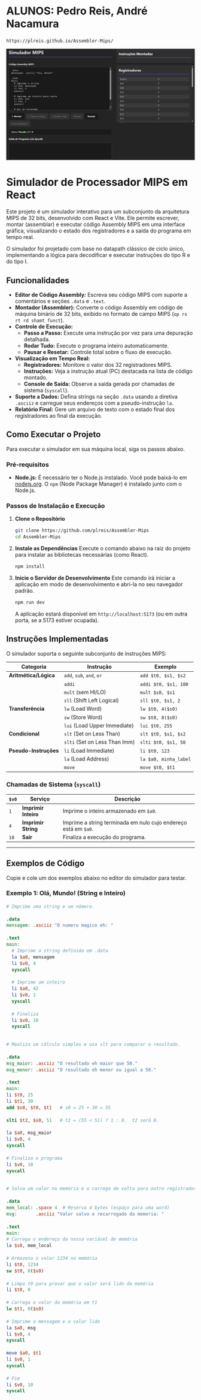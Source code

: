 
# ALUNOS: Pedro Reis, André Nacamura

`https://plreis.github.io/Assembler-Mips/`

![alt text](image.png)

# Simulador de Processador MIPS em React

Este projeto é um simulador interativo para um subconjunto da arquitetura MIPS de 32 bits, desenvolvido com React e Vite. Ele permite escrever, montar (assemblar) e executar código Assembly MIPS em uma interface gráfica, visualizando o estado dos registradores e a saída do programa em tempo real.

O simulador foi projetado com base no datapath clássico de ciclo único, implementando a lógica para decodificar e executar instruções do tipo R e do tipo I.

## Funcionalidades

*   **Editor de Código Assembly:** Escreva seu código MIPS com suporte a comentários e seções `.data` e `.text`.
*   **Montador (Assembler):** Converte o código Assembly em código de máquina binário de 32 bits, exibido no formato de campo MIPS (`op rs rt rd shamt funct`).
*   **Controle de Execução:**
    *   **Passo a Passo:** Execute uma instrução por vez para uma depuração detalhada.
    *   **Rodar Tudo:** Execute o programa inteiro automaticamente.
    *   **Pausar e Resetar:** Controle total sobre o fluxo de execução.
*   **Visualização em Tempo Real:**
    *   **Registradores:** Monitore o valor dos 32 registradores MIPS.
    *   **Instruções:** Veja a instrução atual (PC) destacada na lista de código montado.
    *   **Console de Saída:** Observe a saída gerada por chamadas de sistema (`syscall`).
*   **Suporte a Dados:** Defina strings na seção `.data` usando a diretiva `.asciiz` e carregue seus endereços com a pseudo-instrução `la`.
*   **Relatório Final:** Gere um arquivo de texto com o estado final dos registradores ao final da execução.

## Como Executar o Projeto

Para executar o simulador em sua máquina local, siga os passos abaixo.

### Pré-requisitos

*   **Node.js:** É necessário ter o Node.js instalado. Você pode baixá-lo em [nodejs.org](https://nodejs.org/). O `npm` (Node Package Manager) é instalado junto com o Node.js.

### Passos de Instalação e Execução

1.  **Clone o Repositório**
    ```bash
    git clone https://github.com/plreis/Assembler-Mips
    cd Assembler-Mips
    ```

2.  **Instale as Dependências**
    Execute o comando abaixo na raiz do projeto para instalar as bibliotecas necessárias (como React).
    ```bash
    npm install
    ```

3.  **Inicie o Servidor de Desenvolvimento**
    Este comando irá iniciar a aplicação em modo de desenvolvimento e abri-la no seu navegador padrão.
    ```bash
    npm run dev
    ```
    A aplicação estará disponível em `http://localhost:5173` (ou em outra porta, se a 5173 estiver ocupada).

## Instruções Implementadas

O simulador suporta o seguinte subconjunto de instruções MIPS:

| Categoria             | Instrução                   | Exemplo                               |
| --------------------- | --------------------------- | ------------------------------------- |
| **Aritmética/Lógica** | `add`, `sub`, `and`, `or`   | `add $t0, $s1, $s2`                   |
|                       | `addi`                      | `addi $t0, $s1, 100`                  |
|                       | `mult` (sem HI/LO)          | `mult $s0, $s1`                       |
|                       | `sll` (Shift Left Logical)  | `sll $t0, $s1, 2`                     |
| **Transferência**     | `lw` (Load Word)            | `lw $t0, 4($s0)`                      |
|                       | `sw` (Store Word)           | `sw $t0, 8($s0)`                      |
|                       | `lui` (Load Upper Immediate) | `lui $t0, 255`                        |
| **Condicional**       | `slt` (Set on Less Than)    | `slt $t0, $s1, $s2`                   |
|                       | `slti` (Set on Less Than Imm) | `slti $t0, $s1, 50`                   |
| **Pseudo-Instruções** | `li` (Load Immediate)       | `li $t0, 123`                         |
|                       | `la` (Load Address)         | `la $a0, minha_label`                 |
|                       | `move`                      | `move $t0, $t1`                       |

### Chamadas de Sistema (`syscall`)

| `$v0` | Serviço            | Descrição                                                              |
| ----- | ------------------ | ---------------------------------------------------------------------- |
| `1`   | **Imprimir Inteiro** | Imprime o inteiro armazenado em `$a0`.                                 |
| `4`   | **Imprimir String**  | Imprime a string terminada em nulo cujo endereço está em `$a0`.        |
| `10`  | **Sair**           | Finaliza a execução do programa.                                       |

---

## Exemplos de Código

Copie e cole um dos exemplos abaixo no editor do simulador para testar.

### Exemplo 1: Olá, Mundo! (String e Inteiro)

```mips
# Imprime uma string e um número.

.data
mensagem: .asciiz "O numero magico eh: "

.text
main:
  # Imprime a string definida em .data
  la $a0, mensagem
  li $v0, 4
  syscall

  # Imprime um inteiro
  li $a0, 42
  li $v0, 1
  syscall

  # Finaliza
  li $v0, 10
  syscall

  ```


  ```mips

  # Realiza um cálculo simples e usa slt para comparar o resultado.

.data
msg_maior: .asciiz "O resultado eh maior que 50."
msg_menor: .asciiz "O resultado eh menor ou igual a 50."

.text
main:
  li $t0, 25
  li $t1, 30
  add $s0, $t0, $t1   # s0 = 25 + 30 = 55

  slti $t2, $s0, 51   # t2 = (55 < 51) ? 1 : 0.  t2 será 0.

  la $a0, msg_maior
  li $v0, 4
  syscall

  # Finaliza o programa
  li $v0, 10
  syscall
```

  ```mips

  # Salva um valor na memória e o carrega de volta para outro registrador.

.data
mem_local: .space 4  # Reserva 4 bytes (espaço para uma word)
msg:       .asciiz "Valor salvo e recarregado da memoria: "

.text
main:
  # Carrega o endereço da nossa variável de memória
  la $s0, mem_local

  # Armazena o valor 1234 na memória
  li $t0, 1234
  sw $t0, 0($s0)

  # Limpa t0 para provar que o valor será lido da memória
  li $t0, 0

  # Carrega o valor da memória em t1
  lw $t1, 0($s0)

  # Imprime a mensagem e o valor lido
  la $a0, msg
  li $v0, 4
  syscall

  move $a0, $t1
  li $v0, 1
  syscall

  # Fim
  li $v0, 10
  syscall
  ```